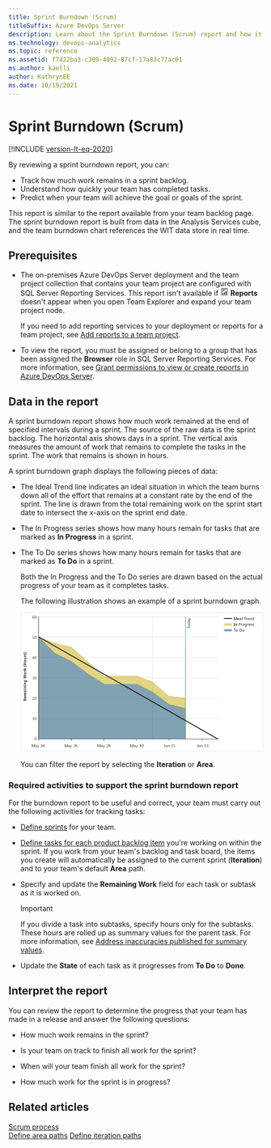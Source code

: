 ```yaml
---
title: Sprint Burndown (Scrum)
titleSuffix: Azure DevOps Server
description: Learn about the Sprint Burndown (Scrum) report and how it tracks how much work remains in a sprint backlog.
ms.technology: devops-analytics
ms.topic: reference
ms.assetid: f7422ba3-c309-4092-87cf-17a83c77ac01
ms.author: kaelli
author: KathrynEE
ms.date: 10/19/2021
---
```



# Sprint Burndown (Scrum)
[!INCLUDE [version-lt-eq-2020](../../includes/version-lt-eq-2020.md)]

By reviewing a sprint burndown report, you can:
- Track how much work remains in a sprint backlog.
- Understand how quickly your team has completed tasks.
- Predict when your team will achieve the goal or goals of the sprint.  

This report is similar to the report available from your team backlog page. The sprint burndown report is built from data in the Analysis Services cube, and the team burndown chart references the WIT data store in real time.  
  
## Prerequisites 
  
- The on-premises Azure DevOps Server deployment and the team project collection that contains your team project are configured with SQL Server Reporting Services. This report isn't available if ![Report](media/icon_reportte.png "Icon_reportTE") **Reports** doesn't appear when you open Team Explorer and expand your team project node.  
  
     If you need to add reporting services to your deployment or reports for a team project, see [Add reports to a team project](../admin/add-reports-to-a-team-project.md).  
  
- To view the report, you must be assigned or belong to a group that has been assigned the **Browser** role in SQL Server Reporting Services. For more information, see [Grant permissions to view or create reports in Azure DevOps Server](../admin/grant-permissions-to-reports.md).  
  

<a name="Data"></a> 

## Data in the report  

A sprint burndown report shows how much work remained at the end of specified intervals during a sprint. The source of the raw data is the sprint backlog. The horizontal axis shows days in a sprint. The vertical axis measures the amount of work that remains to complete the tasks in the sprint. The work that remains is shown in hours.  
  
A sprint burndown graph displays the following pieces of data:  
  
- The Ideal Trend line indicates an ideal situation in which the team burns down all of the effort that remains at a constant rate by the end of the sprint. The line is drawn from the total remaining work on the sprint start date to intersect the x-axis on the sprint end date.   
  
- The In Progress series shows how many hours remain for tasks that are marked as **In Progress** in a sprint.  
  
- The To Do series shows how many hours remain for tasks that are marked as **To Do** in a sprint.  
  
  Both the In Progress and the To Do series are drawn based on the actual progress of your team as it completes tasks.  
  
  The following illustration shows an example of a sprint burndown graph.  
  
  ![Sprint burndown chart](media/scrum_sprintburndown.png "Scrum_SprintBurndown")  
  
  You can filter the report by selecting the **Iteration** or **Area**.  
  
### Required activities to support the sprint burndown report  

For the burndown report to be useful and correct, your team must carry out the following activities for tracking tasks:  
  
- [Define sprints](../../boards/sprints/define-sprints.md) for your team.  
  
- [Define tasks for each product backlog item](../../boards/sprints/assign-work-sprint.md) you're working on within the sprint. If you work from your team's backlog and task board, the items you create will automatically be assigned to the current sprint (**Iteration**) and to your team's default **Area** path.  
  
- Specify and update the **Remaining Work** field for each task or subtask as it is worked on.  
  
    > [!IMPORTANT]
    >  If you divide a task into subtasks, specify hours only for the subtasks. These hours are rolled up as summary values for the parent task. For more information, see [Address inaccuracies published for summary values](address-inaccuracies-published-for-summary-values.md).  
  
-   Update the **State** of each task as it progresses from **To Do** to **Done**.  

<a name="Interpreting"></a>

## Interpret the report  

You can review the report to determine the progress that your team has made in a release and answer the following questions:  
  
- How much work remains in the sprint?
  
- Is your team on track to finish all work for the sprint?
  
- When will your team finish all work for the sprint?
  
- How much work for the sprint is in progress?
  
## Related articles

[Scrum process](../../boards/work-items/guidance/scrum-process.md)   
[Define area paths](../../organizations/settings/set-area-paths.md)
[Define iteration paths](../../organizations/settings/set-iteration-paths-sprints.md)